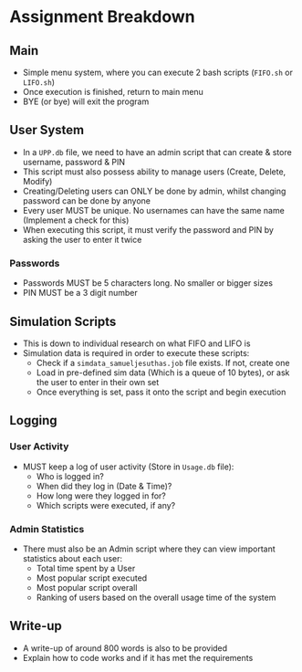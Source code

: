 # Assignment Breakdown

## Main
- Simple menu system, where you can execute 2 bash scripts (`FIFO.sh` or `LIFO.sh`)
- Once execution is finished, return to main menu
- BYE (or bye) will exit the program

## User System
- In a `UPP.db` file, we need to have an admin script that can create & store username, password & PIN
- This script must also possess ability to manage users (Create, Delete, Modify)
- Creating/Deleting users can ONLY be done by admin, whilst changing password can be done by anyone
- Every user MUST be unique. No usernames can have the same name (Implement a check for this)
- When executing this script, it must verify the password and PIN by asking the user to enter it twice

### Passwords
- Passwords MUST be 5 characters long. No smaller or bigger sizes
- PIN MUST be a 3 digit number

## Simulation Scripts

- This is down to individual research on what FIFO and LIFO is
- Simulation data is required in order to execute these scripts:
    - Check if a `simdata_samueljesuthas.job` file exists. If not, create one
    - Load in pre-defined sim data (Which is a queue of 10 bytes), or ask the user to enter in their own set
    - Once everything is set, pass it onto the script and begin execution

## Logging

### User Activity
- MUST keep a log of user activity (Store in `Usage.db` file):
    - Who is logged in?
    - When did they log in (Date & Time)?
    - How long were they logged in for?
    - Which scripts were executed, if any?

### Admin Statistics
- There must also be an Admin script where they can view important statistics about each user:
    - Total time spent by a User
    - Most popular script executed
    - Most popular script overall
    - Ranking of users based on the overall usage time of the system

## Write-up

- A write-up of around 800 words is also to be provided
- Explain how to code works and if it has met the requirements